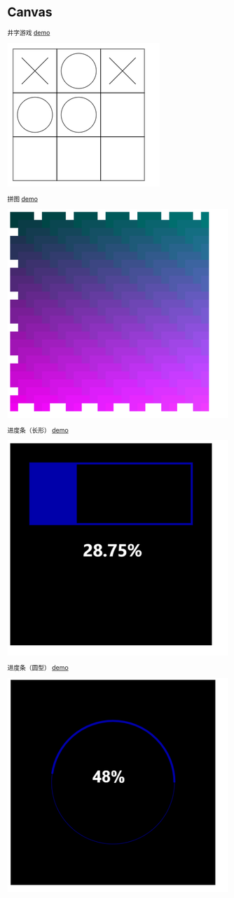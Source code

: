 # Canvas

井字游戏
[demo](https://520203xuxia.github.io/Canvas/example)

![png](https://github.com/520203xuxia/Canvas/raw/master/img/井字游戏.png)

拼图
[demo](https://520203xuxia.github.io/Canvas/example2)

![png](https://github.com/520203xuxia/Canvas/raw/master/img/拼图.png)

进度条（长形）
[demo](https://520203xuxia.github.io/Canvas/example3)

![png](https://github.com/520203xuxia/Canvas/raw/master/img/进度条(长形).png)


进度条（圆型）
[demo](https://520203xuxia.github.io/Canvas/example4)

![png](https://github.com/520203xuxia/Canvas/raw/master/img/进度条(圆形).png)

